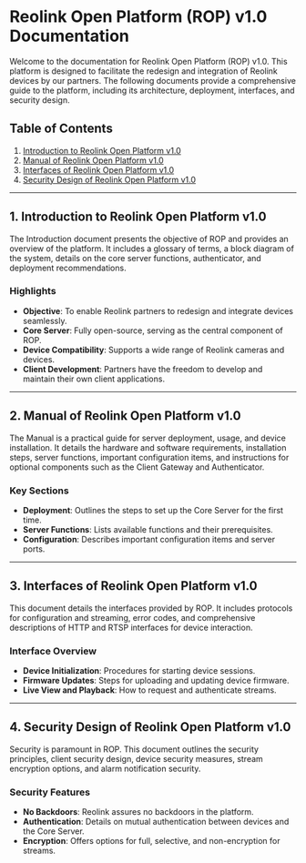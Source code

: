 # Reolink Open Platform (ROP) v1.0 Documentation

Welcome to the documentation for Reolink Open Platform (ROP) v1.0. This platform is designed to facilitate the redesign and integration of Reolink devices by our partners. The following documents provide a comprehensive guide to the platform, including its architecture, deployment, interfaces, and security design.

## Table of Contents
1. [Introduction to Reolink Open Platform v1.0](#1-introduction-to-reolink-open-platform-v10)
2. [Manual of Reolink Open Platform v1.0](#2-manual-of-reolink-open-platform-v10)
3. [Interfaces of Reolink Open Platform v1.0](#3-interfaces-of-reolink-open-platform-v10)
4. [Security Design of Reolink Open Platform v1.0](#4-security-design-of-reolink-open-platform-v10)

---

## 1. Introduction to Reolink Open Platform v1.0
The Introduction document presents the objective of ROP and provides an overview of the platform. It includes a glossary of terms, a block diagram of the system, details on the core server functions, authenticator, and deployment recommendations.

### Highlights
- **Objective**: To enable Reolink partners to redesign and integrate devices seamlessly.
- **Core Server**: Fully open-source, serving as the central component of ROP.
- **Device Compatibility**: Supports a wide range of Reolink cameras and devices.
- **Client Development**: Partners have the freedom to develop and maintain their own client applications.


---

## 2. Manual of Reolink Open Platform v1.0
The Manual is a practical guide for server deployment, usage, and device installation. It details the hardware and software requirements, installation steps, server functions, important configuration items, and instructions for optional components such as the Client Gateway and Authenticator.

### Key Sections
- **Deployment**: Outlines the steps to set up the Core Server for the first time.
- **Server Functions**: Lists available functions and their prerequisites.
- **Configuration**: Describes important configuration items and server ports.

---

## 3. Interfaces of Reolink Open Platform v1.0
This document details the interfaces provided by ROP. It includes protocols for configuration and streaming, error codes, and comprehensive descriptions of HTTP and RTSP interfaces for device interaction.

### Interface Overview
- **Device Initialization**: Procedures for starting device sessions.
- **Firmware Updates**: Steps for uploading and updating device firmware.
- **Live View and Playback**: How to request and authenticate streams.

---

## 4. Security Design of Reolink Open Platform v1.0
Security is paramount in ROP. This document outlines the security principles, client security design, device security measures, stream encryption options, and alarm notification security.

### Security Features
- **No Backdoors**: Reolink assures no backdoors in the platform.
- **Authentication**: Details on mutual authentication between devices and the Core Server.
- **Encryption**: Offers options for full, selective, and non-encryption for streams.